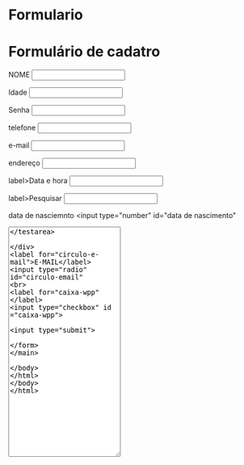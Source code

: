 # Formulario
<!DOCTYPE html>


<html>
<head>
  <link rel="stylesheet" href="style.css">
  

<meta charset="utf-8">
<meta name="viewport" content="width=device-width, initial-scale=1">
<title></title>
</head>
<body>
<h1>Formulário de cadatro</h1>

<main>
<form>

<label>NOME</label>
<input type="text" id="NOME">


<label>Idade</label>
<input type="number" id="Idade">

<label>Senha</label>
<input type="password" id="Idade">

<label>telefone</label>
<input type="tel" id="telefone">

<label>e-mail</label>
<input type="text" id="e-mail">

<label>endereço</label>
<input type="text" id="endereço">

label>Data e hora</label>
<input type="datetime" id="data e hora">


label>Pesquisar</label>
<input type="search" id="data e hora">



<label>data de nasciemnto</label>
<input type="number" id="data de nascimento"

<div>
<textarea cols="25px" rows="30px"></testarea>

</div>
<label for="circulo-e-mail">E-MAIL</label>
<input type="radio" id="circulo-email"
<br>
<label for="caixa-wpp"</label>
<input type="checkbox" id ="caixa-wpp">


<input type="submit">

</form>
</main>

</body>
</html>
